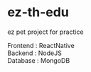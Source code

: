 # ez-th-edu
ez pet project for practice

Frontend : ReactNative  
Backend : NodeJS  
Database : MongoDB  
